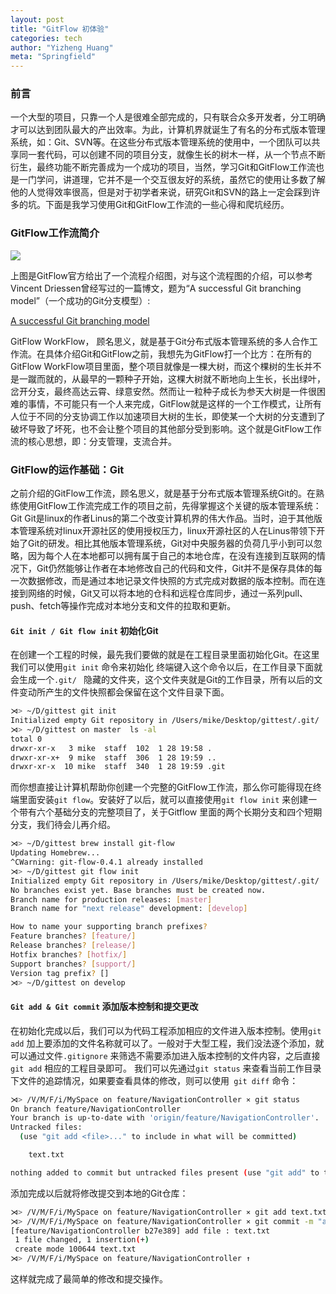 ```yaml
---
layout: post
title: "GitFlow 初体验"
categories: tech
author: "Yizheng Huang"
meta: "Springfield"
---
```


### 前言
一个大型的项目，只靠一个人是很难全部完成的，只有联合众多开发者，分工明确才可以达到团队最大的产出效率。为此，计算机界就诞生了有名的分布式版本管理系统，如：Git、SVN等。在这些分布式版本管理系统的使用中，一个团队可以共享同一套代码，可以创建不同的项目分支，就像生长的树木一样，从一个节点不断衍生，最终功能不断完善成为一个成功的项目，当然，学习Git和GitFlow工作流也是一门学问，讲道理，它并不是一个交互很友好的系统，虽然它的使用让多数了解他的人觉得效率很高，但是对于初学者来说，研究Git和SVN的路上一定会踩到许多的坑。下面是我学习使用Git和GitFlow工作流的一些心得和爬坑经历。

### GitFlow工作流简介

![](http://upload-images.jianshu.io/upload_images/1123206-870557d4a3191bd7.png?imageMogr2/auto-orient/strip%7CimageView2/2/w/1240)

上图是GitFlow官方给出了一个流程介绍图，对与这个流程图的介绍，可以参考Vincent Driessen曾经写过的一篇博文，题为“A successful Git branching model”（一个成功的Git分支模型）:

[A successful Git branching model](http://nvie.com/posts/a-successful-git-branching-model/)

GitFlow WorkFlow， 顾名思义，就是基于Git分布式版本管理系统的多人合作工作流。在具体介绍Git和GitFlow之前，我想先为GitFlow打一个比方：在所有的GitFlow WorkFlow项目里面，整个项目就像是一棵大树，而这个棵树的生长并不是一蹴而就的，从最早的一颗种子开始，这棵大树就不断地向上生长，长出绿叶，岔开分支，最终高达云霄、绿意安然。然而让一粒种子成长为参天大树是一件很困难的事情，不可能只有一个人来完成，GitFlow就是这样的一个工作模式，让所有人位于不同的分支协调工作以加速项目大树的生长，即使某一个大树的分支遭到了破坏导致了坏死，也不会让整个项目的其他部分受到影响。这个就是GitFlow工作流的核心思想，即：分支管理，支流合并。

### GitFlow的运作基础：Git

之前介绍的GitFlow工作流，顾名思义，就是基于分布式版本管理系统Git的。在熟练使用GitFlow工作流完成工作的项目之前，先得掌握这个关键的版本管理系统：Git
Git是linux的作者Linus的第二个改变计算机界的伟大作品。当时，迫于其他版本管理系统对linux开源社区的使用授权压力，linux开源社区的人在Linus带领下开始了Git的研发。相比其他版本管理系统，Git对中央服务器的负荷几乎小到可以忽略，因为每个人在本地都可以拥有属于自己的本地仓库，在没有连接到互联网的情况下，Git仍然能够让作者在本地修改自己的代码和文件，Git并不是保存具体的每一次数据修改，而是通过本地记录文件快照的方式完成对数据的版本控制。而在连接到网络的时候，Git又可以将本地的仓科和远程仓库同步，通过一系列pull、push、fetch等操作完成对本地分支和文件的拉取和更新。

####  ` Git init / Git flow init ` 初始化Git

在创建一个工程的时候，最先我们要做的就是在工程目录里面初始化Git。在这里我们可以使用`git init` 命令来初始化
终端键入这个命令以后，在工作目录下面就会生成一个`.git/ ` 隐藏的文件夹，这个文件夹就是Git的工作目录，所有以后的文件变动所产生的文件快照都会保留在这个文件目录下面。

```bash
⋊> ~/D/gittest git init                                                                                                       19:58:36
Initialized empty Git repository in /Users/mike/Desktop/gittest/.git/                                                                                                19:58:42
⋊> ~/D/gittest on master  ls -al                                                                                              19:59:11
total 0
drwxr-xr-x   3 mike  staff  102  1 28 19:58 .
drwxr-xr-x+  9 mike  staff  306  1 28 19:59 ..
drwxr-xr-x  10 mike  staff  340  1 28 19:59 .git
```

而你想直接让计算机帮助你创建一个完整的GitFlow工作流，那么你可能得现在终端里面安装` git flow `。安装好了以后，就可以直接使用` git flow init ` 来创建一个带有六个基础分支的完整项目了，关于Gitflow 里面的两个长期分支和四个短期分支，我们待会儿再介绍。

```bash
⋊> ~/D/gittest brew install git-flow                                                                                          19:59:23
Updating Homebrew...
^CWarning: git-flow-0.4.1 already installed
⋊> ~/D/gittest git flow init                                                                                                  19:59:58
Initialized empty Git repository in /Users/mike/Desktop/gittest/.git/
No branches exist yet. Base branches must be created now.
Branch name for production releases: [master]
Branch name for "next release" development: [develop]

How to name your supporting branch prefixes?
Feature branches? [feature/]
Release branches? [release/]
Hotfix branches? [hotfix/]
Support branches? [support/]
Version tag prefix? []
⋊> ~/D/gittest on develop

```

#### ` Git add & Git commit ` 添加版本控制和提交更改

在初始化完成以后，我们可以为代码工程添加相应的文件进入版本控制。使用` git add ` 加上要添加的文件名称就可以了。一般对于大型工程，我们没法逐个添加，就可以通过文件` .gitignore ` 来筛选不需要添加进入版本控制的文件内容，之后直接` git add ` 相应的工程目录即可。
我们可以先通过` git status ` 来查看当前工作目录下文件的追踪情况，如果要查看具体的修改，则可以使用` git diff` 命令：
``` bash
⋊> /V/M/F/i/MySpace on feature/NavigationController ⨯ git status                                                              20:17:18
On branch feature/NavigationController
Your branch is up-to-date with 'origin/feature/NavigationController'.
Untracked files:
  (use "git add <file>..." to include in what will be committed)

	text.txt

nothing added to commit but untracked files present (use "git add" to track)

```

添加完成以后就将修改提交到本地的Git仓库：

```bash
⋊> /V/M/F/i/MySpace on feature/NavigationController ⨯ git add text.txt                                                        20:24:45
⋊> /V/M/F/i/MySpace on feature/NavigationController ⨯ git commit -m "add file : text.txt"                                     20:24:59
[feature/NavigationController b27e389] add file : text.txt
 1 file changed, 1 insertion(+)
 create mode 100644 text.txt
⋊> /V/M/F/i/MySpace on feature/NavigationController ↑
```
这样就完成了最简单的修改和提交操作。